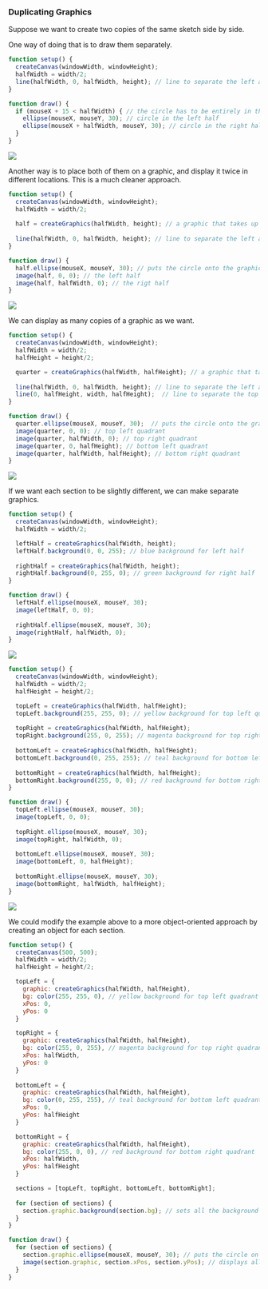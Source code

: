 ### Duplicating Graphics 

Suppose we want to create two copies of the same sketch side by side.

One way of doing that is to draw them separately.

```javascript
function setup() {
  createCanvas(windowWidth, windowHeight);
  halfWidth = width/2;
  line(halfWidth, 0, halfWidth, height); // line to separate the left and right half
}

function draw() {
  if (mouseX + 15 < halfWidth) { // the circle has to be entirely in the left half
    ellipse(mouseX, mouseY, 30); // circle in the left half
    ellipse(mouseX + halfWidth, mouseY, 30); // circle in the right half
  }
}
```

![](../../Images/Graphics_5.png)

Another way is to place both of them on a graphic, and display it twice in different locations. This is a much cleaner approach.

```javascript
function setup() {
  createCanvas(windowWidth, windowHeight);
  halfWidth = width/2;
  
  half = createGraphics(halfWidth, height); // a graphic that takes up half the canvas
  
  line(halfWidth, 0, halfWidth, height); // line to separate the left and right half 
}

function draw() {
  half.ellipse(mouseX, mouseY, 30); // puts the circle onto the graphic (if it's out of bounds it won't draw)
  image(half, 0, 0); // the left half
  image(half, halfWidth, 0); // the rigt half
}
```

![](../../Images/Graphics_5.png)

We can display as many copies of a graphic as we want.

```javascript
function setup() {
  createCanvas(windowWidth, windowHeight);
  halfWidth = width/2;
  halfHeight = height/2;

  quarter = createGraphics(halfWidth, halfHeight); // a graphic that takes up a quarter of the canvas
  
  line(halfWidth, 0, halfWidth, height); // line to separate the left and right half 
  line(0, halfHeight, width, halfHeight);  // line to separate the top and bottom half 
}

function draw() {
  quarter.ellipse(mouseX, mouseY, 30);  // puts the circle onto the graphic (if it's out of bounds it won't draw)
  image(quarter, 0, 0); // top left quadrant
  image(quarter, halfWidth, 0); // top right quadrant
  image(quarter, 0, halfHeight); // bottom left quadrant
  image(quarter, halfWidth, halfHeight); // bottom right quadrant
}
```

![](../../Images/Graphics_6.png)

If we want each section to be slightly different, we can make separate graphics.

```javascript
function setup() {
  createCanvas(windowWidth, windowHeight);
  halfWidth = width/2;

  leftHalf = createGraphics(halfWidth, height);
  leftHalf.background(0, 0, 255); // blue background for left half
  
  rightHalf = createGraphics(halfWidth, height);
  rightHalf.background(0, 255, 0); // green background for right half
}

function draw() {
  leftHalf.ellipse(mouseX, mouseY, 30); 
  image(leftHalf, 0, 0);
  
  rightHalf.ellipse(mouseX, mouseY, 30);
  image(rightHalf, halfWidth, 0);
}
```


![](../../Images/Graphics_7.png)

```javascript
function setup() {
  createCanvas(windowWidth, windowHeight);
  halfWidth = width/2;
  halfHeight = height/2;

  topLeft = createGraphics(halfWidth, halfHeight);
  topLeft.background(255, 255, 0); // yellow background for top left quadrant
  
  topRight = createGraphics(halfWidth, halfHeight);
  topRight.background(255, 0, 255); // magenta background for top right quadrant
  
  bottomLeft = createGraphics(halfWidth, halfHeight);
  bottomLeft.background(0, 255, 255); // teal background for bottom left quadrant
  
  bottomRight = createGraphics(halfWidth, halfHeight);
  bottomRight.background(255, 0, 0); // red background for bottom right quadrant
}

function draw() {
  topLeft.ellipse(mouseX, mouseY, 30);
  image(topLeft, 0, 0);
  
  topRight.ellipse(mouseX, mouseY, 30);
  image(topRight, halfWidth, 0);
  
  bottomLeft.ellipse(mouseX, mouseY, 30);
  image(bottomLeft, 0, halfHeight);
  
  bottomRight.ellipse(mouseX, mouseY, 30);
  image(bottomRight, halfWidth, halfHeight);
}
```

![](../../Images/Graphics_8.png)

We could modify the example above to a more object-oriented approach by creating an object for each section.

```javascript
function setup() {
  createCanvas(500, 500);
  halfWidth = width/2;
  halfHeight = height/2;

  topLeft = {
    graphic: createGraphics(halfWidth, halfHeight),
    bg: color(255, 255, 0), // yellow background for top left quadrant
    xPos: 0,
    yPos: 0
  }

  topRight = {
    graphic: createGraphics(halfWidth, halfHeight),
    bg: color(255, 0, 255), // magenta background for top right quadrant
    xPos: halfWidth,
    yPos: 0
  }
  
  bottomLeft = {
    graphic: createGraphics(halfWidth, halfHeight),
    bg: color(0, 255, 255), // teal background for bottom left quadrant
    xPos: 0,
    yPos: halfHeight
  }

  bottomRight = {
    graphic: createGraphics(halfWidth, halfHeight),
    bg: color(255, 0, 0), // red background for bottom right quadrant
    xPos: halfWidth,
    yPos: halfHeight
  }

  sections = [topLeft, topRight, bottomLeft, bottomRight];
  
  for (section of sections) {
    section.graphic.background(section.bg); // sets all the background colours
  }
}

function draw() {
  for (section of sections) {
    section.graphic.ellipse(mouseX, mouseY, 30); // puts the circle on all the graphics
    image(section.graphic, section.xPos, section.yPos); // displays all the graphics in the correct location
  }
}
```

